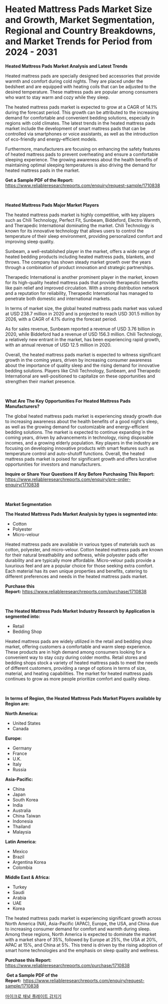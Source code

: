 <p><h1>Heated Mattress Pads Market Size and Growth, Market Segmentation, Regional and Country Breakdowns, and Market Trends for Period from 2024 -  2031</h1></p><p><strong>Heated Mattress Pads Market Analysis and Latest Trends</strong></p>
<p><p>Heated mattress pads are specially designed bed accessories that provide warmth and comfort during cold nights. They are placed under the bedsheet and are equipped with heating coils that can be adjusted to the desired temperature. These mattress pads are popular among consumers who want to stay warm and cozy while they sleep.</p><p>The heated mattress pads market is expected to grow at a CAGR of 14.1% during the forecast period. This growth can be attributed to the increasing demand for comfortable and convenient bedding solutions, especially in regions with cold climates. The latest trends in the heated mattress pads market include the development of smart mattress pads that can be controlled via smartphones or voice assistants, as well as the introduction of eco-friendly and energy-efficient models.</p><p>Furthermore, manufacturers are focusing on enhancing the safety features of heated mattress pads to prevent overheating and ensure a comfortable sleeping experience. The growing awareness about the health benefits of maintaining optimal sleeping temperatures is also driving the demand for heated mattress pads in the market.</p></p>
<p><strong>Get a Sample PDF of the Report:&nbsp;</strong> <a href="https://www.reliableresearchreports.com/enquiry/request-sample/1710838">https://www.reliableresearchreports.com/enquiry/request-sample/1710838</a></p>
<p>&nbsp;</p>
<p><strong>Heated Mattress Pads Major Market Players</strong></p>
<p><p>The heated mattress pads market is highly competitive, with key players such as Chili Technology, Perfect Fit, Sunbeam, Biddeford, Electro Warmth, and Therapedic International dominating the market. Chili Technology is known for its innovative technology that allows users to control the temperature of their sleep environment, providing personalized comfort and improving sleep quality. </p><p>Sunbeam, a well-established player in the market, offers a wide range of heated bedding products including heated mattress pads, blankets, and throws. The company has shown steady market growth over the years through a combination of product innovation and strategic partnerships. </p><p>Therapedic International is another prominent player in the market, known for its high-quality heated mattress pads that provide therapeutic benefits like pain relief and improved circulation. With a strong distribution network and a reputation for reliability, Therapedic International has managed to penetrate both domestic and international markets.</p><p>In terms of market size, the global heated mattress pads market was valued at USD 238.7 million in 2020 and is projected to reach USD 301.5 million by 2026, with a CAGR of 4.1% during the forecast period. </p><p>As for sales revenue, Sunbeam reported a revenue of USD 3.76 billion in 2020, while Biddeford had a revenue of USD 156.3 million. Chili Technology, a relatively new entrant in the market, has been experiencing rapid growth, with an annual revenue of USD 12.5 million in 2020.</p><p>Overall, the heated mattress pads market is expected to witness significant growth in the coming years, driven by increasing consumer awareness about the importance of quality sleep and the rising demand for innovative bedding solutions. Players like Chili Technology, Sunbeam, and Therapedic International are well-positioned to capitalize on these opportunities and strengthen their market presence.</p></p>
<p>&nbsp;</p>
<p><strong>What Are The Key Opportunities For Heated Mattress Pads Manufacturers?</strong></p>
<p><p>The global heated mattress pads market is experiencing steady growth due to increasing awareness about the health benefits of a good night's sleep, as well as the growing demand for customizable and energy-efficient bedding solutions. The market is expected to continue expanding in the coming years, driven by advancements in technology, rising disposable incomes, and a growing elderly population. Key players in the industry are focusing on developing innovative products with smart features such as temperature control and auto-shutoff functions. Overall, the heated mattress pads market is poised for significant growth and offers lucrative opportunities for investors and manufacturers.</p></p>
<p><strong>Inquire or Share Your Questions If Any Before Purchasing This Report:</strong> <a href="https://www.reliableresearchreports.com/enquiry/pre-order-enquiry/1710838">https://www.reliableresearchreports.com/enquiry/pre-order-enquiry/1710838</a></p>
<p>&nbsp;</p>
<p><strong>Market Segmentation</strong></p>
<p><strong>The Heated Mattress Pads Market Analysis by types is segmented into:</strong></p>
<p><ul><li>Cotton</li><li>Polyester</li><li>Micro-velour</li></ul></p>
<p><p>Heated mattress pads are available in various types of materials such as cotton, polyester, and micro-velour. Cotton heated mattress pads are known for their natural breathability and softness, while polyester pads offer durability and are typically more affordable. Micro-velour pads provide a luxurious feel and are a popular choice for those seeking extra comfort. Each material has its own unique properties and benefits, catering to different preferences and needs in the heated mattress pads market.</p></p>
<p><strong>Purchase this Report:&nbsp;</strong><a href="https://www.reliableresearchreports.com/purchase/1710838">https://www.reliableresearchreports.com/purchase/1710838</a></p>
<p>&nbsp;</p>
<p><strong>The Heated Mattress Pads Market Industry Research by Application is segmented into:</strong></p>
<p><ul><li>Retail</li><li>Bedding Shop</li></ul></p>
<p><p>Heated mattress pads are widely utilized in the retail and bedding shop market, offering customers a comfortable and warm sleep experience. These products are in high demand among consumers looking for a convenient way to stay cozy during colder months. Retail stores and bedding shops stock a variety of heated mattress pads to meet the needs of different customers, providing a range of options in terms of size, material, and heating capabilities. The market for heated mattress pads continues to grow as more people prioritize comfort and quality sleep.</p></p>
<p>&nbsp;</p>
<p><strong>In terms of Region, the Heated Mattress Pads Market Players available by Region are:</strong></p>
<p>
    <p> <strong> North America: </strong>
        <ul>
            <li>United States</li>
            <li>Canada</li>
        </ul>
        </p> 
    <p> <strong> Europe: </strong>
        <ul>
            <li>Germany</li>
            <li>France</li>
            <li>U.K.</li>
            <li>Italy</li>
            <li>Russia</li>
        </ul>
        </p> 
    <p> <strong> Asia-Pacific: </strong>
        <ul>
            <li>China</li>
            <li>Japan</li>
            <li>South Korea</li>
            <li>India</li>
            <li>Australia</li>
            <li>China Taiwan</li>
            <li>Indonesia</li>
            <li>Thailand</li>
            <li>Malaysia</li>
        </ul>
        </p> 
    <p> <strong> Latin America: </strong>
        <ul>
            <li>Mexico</li>
            <li>Brazil</li>
            <li>Argentina Korea</li>
            <li>Colombia</li>
        </ul>
        </p> 
    <p> <strong> Middle East & Africa: </strong>
        <ul>
            <li>Turkey</li>
            <li>Saudi</li>
            <li>Arabia</li>
            <li>UAE</li>
            <li>Korea</li>
        </ul>
    </p>
    </p>
<p><p>The heated mattress pads market is experiencing significant growth across North America (NA), Asia-Pacific (APAC), Europe, the USA, and China due to increasing consumer demand for comfort and warmth during sleep. Among these regions, North America is expected to dominate the market with a market share of 35%, followed by Europe at 25%, the USA at 20%, APAC at 15%, and China at 5%. This trend is driven by the rising adoption of smart home technologies and the emphasis on sleep quality and wellness.</p></p>
<p><strong>Purchase this Report: </strong><a href="https://www.reliableresearchreports.com/purchase/1710838">https://www.reliableresearchreports.com/purchase/1710838</a></p>
<p>&nbsp;<strong>Get a Sample PDF of the Report:&nbsp;&nbsp;</strong><a href="https://www.reliableresearchreports.com/enquiry/request-sample/1710838">https://www.reliableresearchreports.com/enquiry/request-sample/1710838</a></p>
<p><strong></strong></p>
<p><p><a href="https://medium.com/@danykakilback/%EB%A7%88%EC%9D%B4%ED%81%AC%EB%A1%9C%EC%B1%84%EB%84%90-%ED%94%8C%EB%A0%88%EC%9D%B4%ED%8A%B8-%EA%B0%90%EC%A7%80%EA%B8%B0-%EC%8B%9C%EC%9E%A5-%EC%A7%80%ED%91%9C-%EB%94%94%EC%BD%94%EB%94%A9-%EC%8B%9C%EC%9E%A5-%EC%A0%90%EC%9C%A0%EC%9C%A8-%ED%8A%B8%EB%A0%8C%EB%93%9C-%EB%B0%8F-%EC%84%B1%EC%9E%A5-%EC%96%91%EC%83%81-99bcaab08375">마이크로 채널 플레이트 감지기</a></p></p>